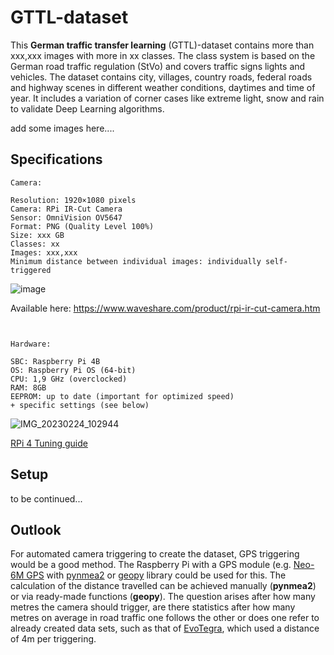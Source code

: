 # GTTL-dataset
This **German traffic transfer learning** (GTTL)-dataset contains more than xxx,xxx images with more in xx classes. The class system is based on the German road traffic regulation (StVo) and covers traffic signs lights and vehicles. The dataset contains city, villages, country roads, federal roads and highway scenes in different weather conditions, daytimes and time of year. It includes a variation of corner cases like extreme light, snow and rain to validate Deep Learning algorithms.

add some images here....

## Specifications
```
Camera:

Resolution: 1920×1080 pixels
Camera: RPi IR-Cut Camera
Sensor: OmniVision OV5647 
Format: PNG (Quality Level 100%)
Size: xxx GB
Classes: xx
Images: xxx,xxx
Minimum distance between individual images: individually self-triggered
```
![image](https://user-images.githubusercontent.com/62354721/221123624-c9bb0426-997a-4e2e-94f0-ba764db2f04c.png)

Available here: https://www.waveshare.com/product/rpi-ir-cut-camera.htm
```


Hardware:

SBC: Raspberry Pi 4B
OS: Raspberry Pi OS (64-bit)
CPU: 1,9 GHz (overclocked)
RAM: 8GB
EEPROM: up to date (important for optimized speed)
+ specific settings (see below) 
```
![IMG_20230224_102944](https://user-images.githubusercontent.com/62354721/221146164-2346b43f-d79b-410d-bca0-9ccadf2f353c.jpg)

[RPi 4 Tuning guide](https://github.com/Petros626/GTTL-dataset/blob/main/Tuning%20guide.pdf)

## Setup
to be continued...

## Outlook
For automated camera triggering to create the dataset, GPS triggering would be a good method. The Raspberry Pi with a GPS module (e.g. [Neo-6M GPS](https://www.berrybase.de/fr/u-blox-neo-6m-gps-ttl-empfaenger-inkl.-antenne) with [pynmea2](https://github.com/Knio/pynmea2) or [geopy](https://github.com/geopy/geopy) library could be used for this. The calculation of the distance travelled can be achieved manually (**pynmea2**) or via ready-made functions (**geopy**). 
The question arises after how many metres the camera should trigger, are there statistics after how many metres on average in road traffic one follows the other or does one refer to already created data sets, such as that of [EvoTegra](https://www.evotegra.de/datasets), which used a distance of 4m per triggering.
